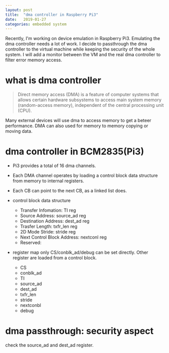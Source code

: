 ```yaml
---
layout: post
title:  "dma controller in Raspberry Pi3"
date:   2019-01-27
categories: embedded system
---
```


Recently, I'm working on device emulation in Raspberry Pi3. Emulating the dma controller needs a lot of work. I decide to passthrough the dma controller to the virtual machine while keeping the security of the whole system. I will add a monitor between the VM and the real dma controller to filter error memory access.

# what is dma controller

> Direct memory access (DMA) is a feature of computer systems that allows certain hardware subsystems to access main system memory (random-access memory), independent of the central processing unit (CPU).

Many external devices will use dma to access memory to get a beteer performance. DMA can also used for memory to memory copying or moving data.

# dma controller in BCM2835(Pi3)

+ Pi3 provides a total of 16 dma channels.

+ Each DMA channel operates by loading a control block data structure from memory to internal registers. 

+ Each CB can point to the next CB, as a linked list does.

+ control block data structure
	
  - Transfer Infomation: TI reg
  - Source Address: source_ad reg
  - Destination Address: dest_ad reg
  - Trasfer Length: txfr_len reg
  - 2D Mode Stride: stride reg
  - Next Control Block Address: nextconl reg
  - Reserved:
  
+ register map
  only CS/conblk_ad/debug can be set directly. Other register are loaded from a control block.
  
  - CS
  - conblk_ad
  - TI
  - source_ad
  - dest_ad
  - txfr_len
  - stride
  - nextconbl
  - debug

# dma passthrough: security aspect

  check the source\_ad and dest\_ad register.
